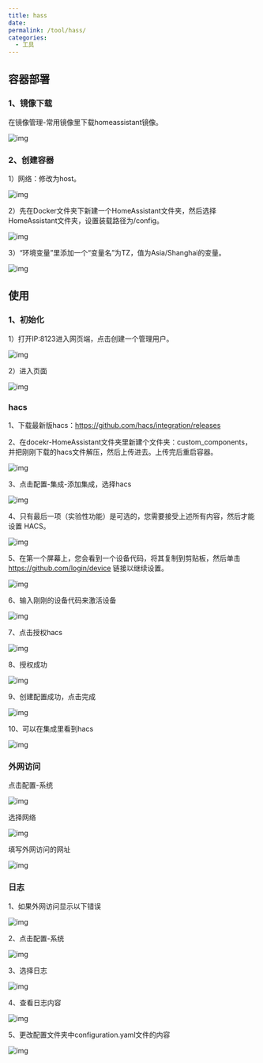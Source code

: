 ```yaml
---
title: hass
date:
permalink: /tool/hass/
categories:
  - 工具
---
```


## 容器部署

### 1、镜像下载

在镜像管理-常用镜像里下载homeassistant镜像。

![img](./img/0301.png)

### 2、创建容器

1）网络：修改为host。

![img](./img/0302.png)

2）先在Docker文件夹下新建一个HomeAssistant文件夹，然后选择HomeAssistant文件夹，设置装载路径为/config。

![img](./img/0303.png)


3）“环境变量”里添加一个“变量名”为TZ，值为Asia/Shanghai的变量。

![img](./img/0304.png)

## 使用

### 1、初始化

1）打开IP:8123进入网页端，点击创建一个管理用户。

![img](./img/0305.png)

2）进入页面

![img](./img/0306.png)


### hacs

1、下载最新版hacs：https://github.com/hacs/integration/releases

2、在docekr-HomeAssistant文件夹里新建个文件夹：custom_components，并把刚刚下载的hacs文件解压，然后上传进去。上传完后重启容器。

![img](./img/0307.png)

3、点击配置-集成-添加集成，选择hacs

![img](./img/0308.png)

4、只有最后一项（实验性功能）是可选的，您需要接受上述所有内容，然后才能设置 HACS。

![img](./img/0309.png)

5、在第一个屏幕上，您会看到一个设备代码，将其复制到剪贴板，然后单击 <https://github.com/login/device> 链接以继续设置。

![img](./img/0310.png)

6、输入刚刚的设备代码来激活设备

![img](./img/0311.png)

7、点击授权hacs

![img](./img/0312.png)

8、授权成功

![img](./img/0313.png)

9、创建配置成功，点击完成

![img](./img/0314.png)

10、可以在集成里看到hacs

![img](./img/0315.png)

### 外网访问

点击配置-系统

![img](./img/0316.png)

选择网络

![img](./img/0317.png)

填写外网访问的网址

![img](./img/0318.png)

### 日志

1、如果外网访问显示以下错误

![img](./img/0319.png)

2、点击配置-系统

![img](./img/0320.png)

3、选择日志

![img](./img/0321.png)

4、查看日志内容

![img](./img/0322.png)

5、更改配置文件夹中configuration.yaml文件的内容

![img](./img/0323.png)
